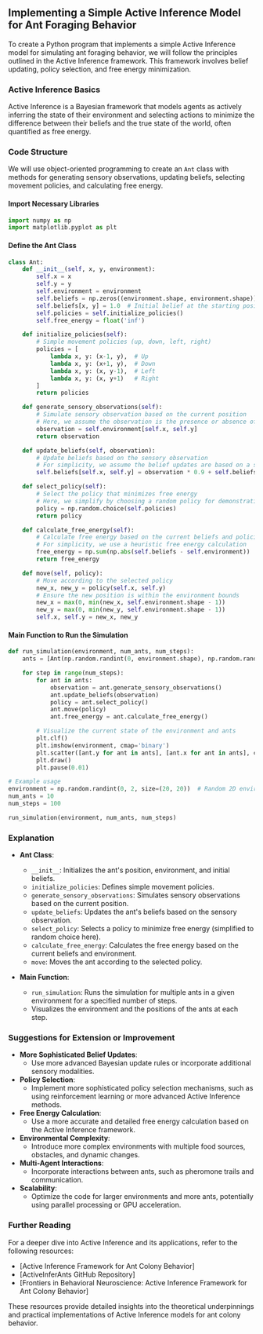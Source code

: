 ## Implementing a Simple Active Inference Model for Ant Foraging Behavior

To create a Python program that implements a simple Active Inference model for simulating ant foraging behavior, we will follow the principles outlined in the Active Inference framework. This framework involves belief updating, policy selection, and free energy minimization.

### Active Inference Basics

Active Inference is a Bayesian framework that models agents as actively inferring the state of their environment and selecting actions to minimize the difference between their beliefs and the true state of the world, often quantified as free energy.

### Code Structure

We will use object-oriented programming to create an `Ant` class with methods for generating sensory observations, updating beliefs, selecting movement policies, and calculating free energy.

#### Import Necessary Libraries

```python
import numpy as np
import matplotlib.pyplot as plt
```

#### Define the Ant Class

```python
class Ant:
    def __init__(self, x, y, environment):
        self.x = x
        self.y = y
        self.environment = environment
        self.beliefs = np.zeros((environment.shape, environment.shape))
        self.beliefs[x, y] = 1.0  # Initial belief at the starting position
        self.policies = self.initialize_policies()
        self.free_energy = float('inf')

    def initialize_policies(self):
        # Simple movement policies (up, down, left, right)
        policies = [
            lambda x, y: (x-1, y),  # Up
            lambda x, y: (x+1, y),  # Down
            lambda x, y: (x, y-1),  # Left
            lambda x, y: (x, y+1)   # Right
        ]
        return policies

    def generate_sensory_observations(self):
        # Simulate sensory observation based on the current position
        # Here, we assume the observation is the presence or absence of food
        observation = self.environment[self.x, self.y]
        return observation

    def update_beliefs(self, observation):
        # Update beliefs based on the sensory observation
        # For simplicity, we assume the belief updates are based on a simple Bayesian update rule
        self.beliefs[self.x, self.y] = observation * 0.9 + self.beliefs[self.x, self.y] * 0.1

    def select_policy(self):
        # Select the policy that minimizes free energy
        # Here, we simplify by choosing a random policy for demonstration
        policy = np.random.choice(self.policies)
        return policy

    def calculate_free_energy(self):
        # Calculate free energy based on the current beliefs and policies
        # For simplicity, we use a heuristic free energy calculation
        free_energy = np.sum(np.abs(self.beliefs - self.environment))
        return free_energy

    def move(self, policy):
        # Move according to the selected policy
        new_x, new_y = policy(self.x, self.y)
        # Ensure the new position is within the environment bounds
        new_x = max(0, min(new_x, self.environment.shape - 1))
        new_y = max(0, min(new_y, self.environment.shape - 1))
        self.x, self.y = new_x, new_y
```

#### Main Function to Run the Simulation

```python
def run_simulation(environment, num_ants, num_steps):
    ants = [Ant(np.random.randint(0, environment.shape), np.random.randint(0, environment.shape), environment) for _ in range(num_ants)]

    for step in range(num_steps):
        for ant in ants:
            observation = ant.generate_sensory_observations()
            ant.update_beliefs(observation)
            policy = ant.select_policy()
            ant.move(policy)
            ant.free_energy = ant.calculate_free_energy()

        # Visualize the current state of the environment and ants
        plt.clf()
        plt.imshow(environment, cmap='binary')
        plt.scatter([ant.y for ant in ants], [ant.x for ant in ants], c='r', marker='o')
        plt.draw()
        plt.pause(0.01)

# Example usage
environment = np.random.randint(0, 2, size=(20, 20))  # Random 2D environment with food sources (1) and empty spaces (0)
num_ants = 10
num_steps = 100

run_simulation(environment, num_ants, num_steps)
```

### Explanation

- **Ant Class**:
  - `__init__`: Initializes the ant's position, environment, and initial beliefs.
  - `initialize_policies`: Defines simple movement policies.
  - `generate_sensory_observations`: Simulates sensory observations based on the current position.
  - `update_beliefs`: Updates the ant's beliefs based on the sensory observation.
  - `select_policy`: Selects a policy to minimize free energy (simplified to random choice here).
  - `calculate_free_energy`: Calculates the free energy based on the current beliefs and environment.
  - `move`: Moves the ant according to the selected policy.

- **Main Function**:
  - `run_simulation`: Runs the simulation for multiple ants in a given environment for a specified number of steps.
  - Visualizes the environment and the positions of the ants at each step.

### Suggestions for Extension or Improvement

- **More Sophisticated Belief Updates**:
  - Use more advanced Bayesian update rules or incorporate additional sensory modalities.
- **Policy Selection**:
  - Implement more sophisticated policy selection mechanisms, such as using reinforcement learning or more advanced Active Inference methods.
- **Free Energy Calculation**:
  - Use a more accurate and detailed free energy calculation based on the Active Inference framework.
- **Environmental Complexity**:
  - Introduce more complex environments with multiple food sources, obstacles, and dynamic changes.
- **Multi-Agent Interactions**:
  - Incorporate interactions between ants, such as pheromone trails and communication.
- **Scalability**:
  - Optimize the code for larger environments and more ants, potentially using parallel processing or GPU acceleration.

### Further Reading

For a deeper dive into Active Inference and its applications, refer to the following resources:

- [Active Inference Framework for Ant Colony Behavior]
- [ActiveInferAnts GitHub Repository]
- [Frontiers in Behavioral Neuroscience: Active Inference Framework for Ant Colony Behavior]

These resources provide detailed insights into the theoretical underpinnings and practical implementations of Active Inference models for ant colony behavior.